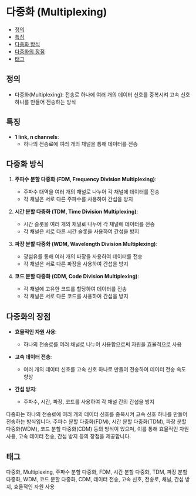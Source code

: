 # 다중화 (Multiplexing)

<!-- mtoc-start -->

- [정의](#정의)
- [특징](#특징)
- [다중화 방식](#다중화-방식)
- [다중화의 장점](#다중화의-장점)
- [태그](#태그)

<!-- mtoc-end -->

## 정의

- 다중화(Multiplexing): 전송로 하나에 여러 개의 데이터 신호를 중복시켜 고속 신호 하나를 만들어 전송하는 방식

## 특징

- **1 link, n channels**:
  - 하나의 전송로에 여러 개의 채널을 통해 데이터를 전송

## 다중화 방식

1. **주파수 분할 다중화 (FDM, Frequency Division Multiplexing)**:

   - 주파수 대역을 여러 개의 채널로 나누어 각 채널에 데이터를 전송
   - 각 채널은 서로 다른 주파수를 사용하여 간섭을 방지

2. **시간 분할 다중화 (TDM, Time Division Multiplexing)**:

   - 시간 슬롯을 여러 개의 채널로 나누어 각 채널에 데이터를 전송
   - 각 채널은 서로 다른 시간 슬롯을 사용하여 간섭을 방지

3. **파장 분할 다중화 (WDM, Wavelength Division Multiplexing)**:

   - 광섬유를 통해 여러 개의 파장을 사용하여 데이터를 전송
   - 각 채널은 서로 다른 파장을 사용하여 간섭을 방지

4. **코드 분할 다중화 (CDM, Code Division Multiplexing)**:
   - 각 채널에 고유한 코드를 할당하여 데이터를 전송
   - 각 채널은 서로 다른 코드를 사용하여 간섭을 방지

## 다중화의 장점

- **효율적인 자원 사용**:

  - 하나의 전송로를 여러 채널로 나누어 사용함으로써 자원을 효율적으로 사용

- **고속 데이터 전송**:

  - 여러 개의 데이터 신호를 고속 신호 하나로 만들어 전송하여 데이터 전송 속도 향상

- **간섭 방지**:
  - 주파수, 시간, 파장, 코드를 사용하여 각 채널 간의 간섭을 방지

다중화는 하나의 전송로에 여러 개의 데이터 신호를 중복시켜 고속 신호 하나를 만들어 전송하는 방식입니다. 주파수 분할 다중화(FDM), 시간 분할 다중화(TDM), 파장 분할 다중화(WDM), 코드 분할 다중화(CDM) 등의 방식이 있으며, 이를 통해 효율적인 자원 사용, 고속 데이터 전송, 간섭 방지 등의 장점을 제공합니다.

## 태그

다중화, Multiplexing, 주파수 분할 다중화, FDM, 시간 분할 다중화, TDM, 파장 분할 다중화, WDM, 코드 분할 다중화, CDM, 데이터 전송, 고속 신호, 전송로, 채널, 간섭 방지, 효율적인 자원 사용
